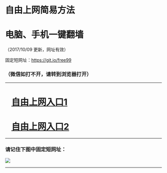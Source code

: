 ﻿# 自由上网简易方法

# 电脑、手机一键翻墙

（2017/10/09 更新，网址有效）

固定短网址：https://git.io/free99

### （微信如打不开，请转到浏览器打开）


***





# &nbsp;&nbsp; <a href="http://ft1177128926.fwq-tz-1001.info/fwqtz01.html?t=100900114826 " target="_blank">自由上网入口1</a>
# &nbsp;&nbsp; <a href="http://ft219902949.fwq-tz-1002.info/fwqtz02.html?t=10090011691 " target="_blank">自由上网入口2</a>
***

### 请记住下图中固定短网址：

<img src="https://s3-us-west-2.amazonaws.com/fwq-1001/yjfq-20170905okok.png" /> 


***

